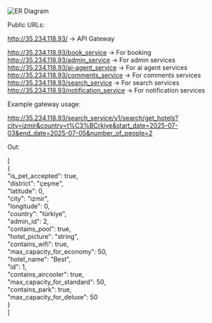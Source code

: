 ![ER Diagram](https://github.com/user-attachments/assets/21baef53-2ae9-4f38-85ea-36185342f594)

Public URLs:

http://35.234.118.93/ -> API Gateway

http://35.234.118.93/book_service -> For booking
http://35.234.118.93/admin_service -> For admin services
http://35.234.118.93/ai-agent_service -> For ai agent services
http://35.234.118.93/comments_service -> For comments services
http://35.234.118.93/search_service -> For search services
http://35.234.118.93/notification_service -> For notification services


Example gateway usage: 

http://35.234.118.93/search_service/v1/search/get_hotels?city=izmir&country=t%C3%BCrkiye&start_date=2025-07-03&end_date=2025-07-05&number_of_people=2

Out: 

[  
  {  
    "is_pet_accepted": true,  
    "district": "çeşme",  
    "latitude": 0,  
    "city": "izmir",  
    "longitude": 0,  
    "country": "türkiye",  
    "admin_id": 2,  
    "contains_pool": true,  
    "hotel_picture": "string",  
    "contains_wifi": true,  
    "max_capacity_for_economy": 50,  
    "hotel_name": "Best",  
    "id": 1,  
    "contains_aircooler": true,  
    "max_capacity_for_standard": 50,  
    "contains_park": true,  
    "max_capacity_for_deluxe": 50  
  }  
]  
